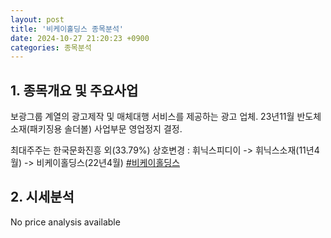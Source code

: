 ```yaml
---
layout: post
title: '비케이홀딩스 종목분석'
date: 2024-10-27 21:20:23 +0900
categories: 종목분석
---
```


## 1. 종목개요 및 주요사업

보광그룹 계열의 광고제작 및 매체대행 서비스를 제공하는 광고 업체. 23년11월 반도체소재(패키징용 솔더볼) 사업부문 영업정지 결정.

최대주주는 한국문화진흥 외(33.79%) 상호변경 : 휘닉스피디이 -> 휘닉스소재(11년4월) -> 비케이홀딩스(22년4월)
[#비케이홀딩스](#)

## 2. 시세분석

No price analysis available
